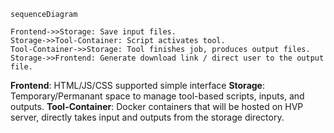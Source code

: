 ```mermaid
sequenceDiagram

Frontend->>Storage: Save input files.
Storage->>Tool-Container: Script activates tool.
Tool-Container->>Storage: Tool finishes job, produces output files.
Storage->>Frontend: Generate download link / direct user to the output file.

```

**Frontend**: HTML/JS/CSS supported simple interface
**Storage**: Temporary/Permanant space to manage tool-based scripts, inputs, and outputs.
**Tool-Container**: Docker containers that will be hosted on HVP server, directly takes input and outputs from the storage directory.